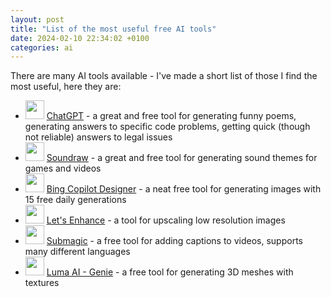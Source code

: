 ```yaml
---
layout: post
title: "List of the most useful free AI tools"
date: 2024-02-10 22:34:02 +0100
categories: ai
---
```


There are many AI tools available - I've made a short list of those I find the most useful, here they are:

- <img width=30 height=30 src="/blog/assets/chatgpt.webp"> [ChatGPT](https://chat.openai.com/chat) - a great and free tool for generating funny poems, generating answers to specific code problems, getting quick (though not reliable) answers to legal issues
- <img width=30 height=30 src="/blog/assets/soundraw.png"> [Soundraw](https://soundraw.io/) - a great and free tool for generating sound themes for games and videos
- <img width=30 height=30 src="/blog/assets/copilot.jpg"> [Bing Copilot Designer](https://www.bing.com/images/create?FORM=GENEXP) - a neat free tool for generating images with 15 free daily generations
- <img width=30 height=30 src="/blog/assets/lets-enhance.webp"> [Let's Enhance](https://letsenhance.io/) - a tool for upscaling low resolution images
- <img width=30 height=30 src="/blog/assets/submagic.jpg"> [Submagic](https://www.submagic.co/) - a free tool for adding captions to videos, supports many different languages
- <img width=30 height=30 src="/blog/assets/luma.png"> [Luma AI - Genie](https://lumalabs.ai/genie/) - a free tool for generating 3D meshes with textures
